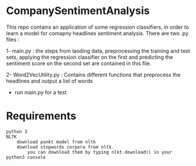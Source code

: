 # CompanySentimentAnalysis

This repo contains an application of some regression classifiers, in order to learn a model for comapny headlines sentiment analysis. There are two .py files :

1- main.py : 
the steps from laoding data, preprocessing the training and test sets, applying the regression classifier on the first and predicting the sentiment score on the second set are contained in this file.

2- Word2VecUtility.py :
 Contains different functions that preprocess the headlines and output a list of words


* run main.py for a test


# Requirements

    python 3
    NLTK
        download punkt model from nltk
        download stopwords corpora from nltk.
            you can download them by typing nlkt.download() in your python3 console



